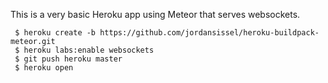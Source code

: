 This is a very basic Heroku app using Meteor that serves websockets.

     $ heroku create -b https://github.com/jordansissel/heroku-buildpack-meteor.git
     $ heroku labs:enable websockets
     $ git push heroku master
     $ heroku open
